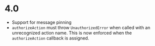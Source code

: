 # 4.0

- Support for message pinning
- `authorizeAction` must throw `UnauthorizedError` when called with an unrecognized action name. This is now enforced 
when the `authorizeAction` callback is assigned.

